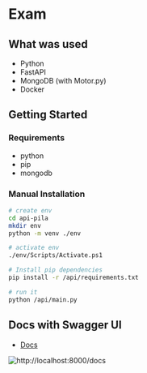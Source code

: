 # Exam

## What was used

-   Python
-   FastAPI
-   MongoDB (with Motor.py)
-   Docker

## Getting Started

### Requirements

-   python
-   pip
-   mongodb

### Manual Installation

```sh
# create env
cd api-pila
mkdir env
python -m venv ./env

# activate env
./env/Scripts/Activate.ps1

# Install pip dependencies
pip install -r /api/requirements.txt

# run it
python /api/main.py
```

## Docs with Swagger UI

-   [Docs](http://localhost:8000/docs)

![http://localhost:8000/docs](images/swaggerUI.png)
